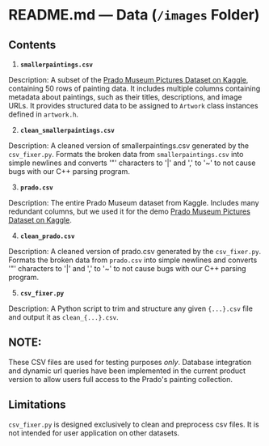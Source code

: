 # README.md — Data (`/images` Folder)

## Contents
1. **`smallerpaintings.csv`**

Description: A subset of the [ Prado Museum Pictures Dataset on Kaggle](https://www.kaggle.com/datasets/maparla/prado-museum-pictures),    containing 50 rows of painting data. It includes multiple columns containing metadata about paintings, such as their titles,       descriptions, and image URLs. It provides structured data to be assigned to `Artwork` class instances defined in `artwork.h`.

2. **`clean_smallerpaintings.csv`**

Description: A cleaned version of smallerpaintings.csv generated by the `csv_fixer.py`. Formats the broken data from `smallerpaintings.csv` into simple newlines and converts '"' characters to '|' and ',' to '~' to not cause bugs with our C++ parsing program.

3. **`prado.csv`**

Description: The entire Prado Museum dataset from Kaggle. Includes many redundant columns, but we used it for the demo [ Prado Museum Pictures Dataset on Kaggle](https://www.kaggle.com/datasets/maparla/prado-museum-pictures).

4. **`clean_prado.csv`**

Description: A cleaned version of prado.csv generated by the `csv_fixer.py`. Formats the broken data from `prado.csv` into simple newlines and converts '"' characters to '|' and ',' to '~' to not cause bugs with our C++ parsing program.

5. **`csv_fixer.py`**

Description: A Python script to trim and structure any given `{...}.csv` file and output it as `clean_{...}.csv`. 

## **NOTE:** 
These CSV files are used for testing purposes *only*. Database integration and dynamic url queries have been implemented in the current product version to allow users full access to the Prado's painting collection.

## Limitations
`csv_fixer.py` is designed exclusively to clean and preprocess csv files. It is not intended for user application on other datasets.
